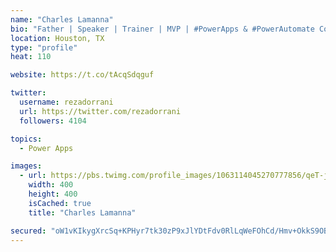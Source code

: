 ```yaml
---
name: "Charles Lamanna"
bio: "Father | Speaker | Trainer | MVP | #PowerApps & #PowerAutomate Community Super User | YouTuber Right-pointing triangle http://youtube.com/c/rezadorrani | Learn - Share - Clockwise rightwards and leftwards open circle arrows"
location: Houston, TX
type: "profile"
heat: 110

website: https://t.co/tAcqSdqguf

twitter:
  username: rezadorrani
  url: https://twitter.com/rezadorrani
  followers: 4104

topics:
  - Power Apps

images:
  - url: https://pbs.twimg.com/profile_images/1063114045270777856/qeT-jpWr_400x400.jpg
    width: 400
    height: 400
    isCached: true
    title: "Charles Lamanna"

secured: "oW1vKIkygXrcSq+KPHyr7tk30zP9xJlYDtFdv0RlLqWeFOhCd/Hmv+OkkS9OBqMMKCdPgCfUTNEEi2UkfNsqMFY8TtR1pCEKUr3VjUArQZThJay7pP0U1PYeTbfjGfvbOItrSOQsYF8ojMvMEKbO+wd6plQp3mdTk5Tsd7p7Zq2LocI+xlEgNusJsLtNQbQIHdVt0CnGMAltzFZ3j0zv3A2QvfB8OczZkUK0ky/GTamXZP/7bMpwcm1XHmFvQAnKcJS62UlO6ZhpZDy4heHc5XmOG4saFPcrjl1gs9drI5B7aBGwupCUDQppErrFhqfbBXcdcTl8xgDLVGh03nWBOafhkA0nW1wMSOKEMnvoZnaOhQa1xH7nhDM/0POEFjykrzX6teV947eGahiim1KkG3k7ME45YhwhE0AG4PbCsbk=;NzyiivUoovWJeUIBuGnQIg=="
---
```


